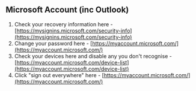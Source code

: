 ## Microsoft Account (inc Outlook)
1. Check your recovery information here - [https://mysignins.microsoft.com/security-info](https://mysignins.microsoft.com/security-info)
2. Change your password here - [https://myaccount.microsoft.com/](https://myaccount.microsoft.com/)
3. Check your devices here and disable any you don't recognise - [https://myaccount.microsoft.com/device-list](https://myaccount.microsoft.com/device-list)
4. Click "sign out everywhere" here - [https://myaccount.microsoft.com/](https://myaccount.microsoft.com/)
